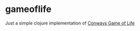 # gameoflife

Just a simple clojure implementation of [Conways Game of Life](https://en.wikipedia.org/wiki/Conway%27s_Game_of_Life)
